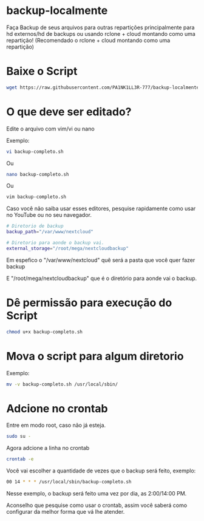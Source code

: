 # backup-localmente

Faça Backup de seus arquivos para outras repartições principalmente para hd externos/hd de backups ou usando rclone + cloud montando como uma repartição! (Recomendado o rclone + cloud montando como uma repartição)

# Baixe o Script

```bash
wget https://raw.githubusercontent.com/PA1NK1LL3R-777/backup-localmente/main/backup-completo.sh
```
# O que deve ser editado?

Edite o arquivo com vim/vi ou nano

Exemplo:
```bash
vi backup-completo.sh
```
Ou
```bash
nano backup-completo.sh
```
Ou
```bash
vim backup-completo.sh
```

Caso você não saiba usar esses editores, pesquise rapidamente como usar no YouTube ou no seu navegador.


```bash
# Diretorio de backup
backup_path="/var/www/nextcloud"

# Diretorio para aonde o backup vai. 
external_storage="/root/mega/nextcloudbackup"
```

Em espefico o "/var/www/nextcloud" quê será a pasta que você quer fazer backup

E
"/root/mega/nextcloudbackup" que é o diretório para aonde vai o backup.


# Dê permissão para execução do Script

```bash
chmod u+x backup-completo.sh
```

# Mova o script para algum diretorio

Exemplo:

```bash
mv -v backup-completo.sh /usr/local/sbin/
```

# Adcione no crontab

Entre em modo root, caso não já esteja.

```bash
sudo su -
```

Agora adcione a linha no crontab

```bash
crontab -e
```

Você vai escolher a quantidade de vezes que o backup será feito, exemplo:
```bash
00 14 * * * /usr/local/sbin/backup-completo.sh
```
Nesse exemplo, o backup será feito uma vez por dia, as 2:00/14:00 PM.

Aconselho que pesquise como usar o crontab, assim você saberá como configurar da melhor forma que vá lhe atender.
